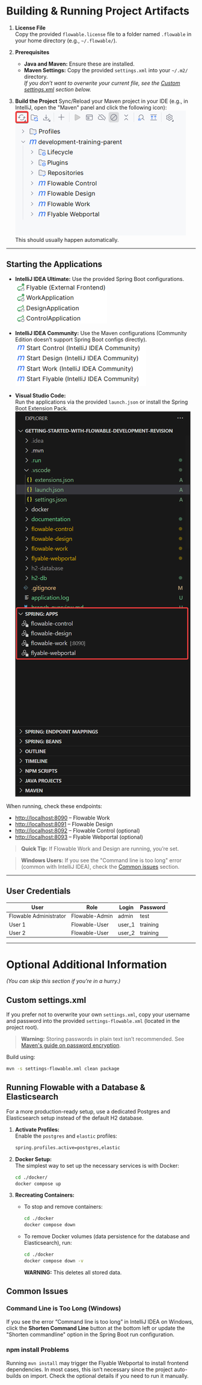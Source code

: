 # Building & Running Project Artifacts

1. **License File**  
   Copy the provided `flowable.license` file to a folder named `.flowable` in your home directory (e.g., `~/.flowable/`).

2. **Prerequisites**
   - **Java and Maven:** Ensure these are installed.
   - **Maven Settings:** Copy the provided `settings.xml` into your `~/.m2/` directory.  
     _If you don’t want to overwrite your current file, see the [Custom settings.xml](#custom-settingsxml) section below._

3. **Build the Project**
   Sync/Reload your Maven project in your IDE (e.g., in IntelliJ, open the "Maven" panel and click the following icon):
   ![Reload](./documentation/reload.png)<br/>
   This should usually happen automatically.

---

## Starting the Applications

- **IntelliJ IDEA Ultimate:** Use the provided Spring Boot configurations.  
  ![IntelliJ IDEA Ultimate](./documentation/ultimate-configurations.png)

- **IntelliJ IDEA Community:** Use the Maven configurations (Community Edition doesn’t support Spring Boot configs directly).  
  ![IntelliJ IDEA Community](./documentation/community-configuration.png)

- **Visual Studio Code:**  
  Run the applications via the provided `launch.json` or install the Spring Boot Extension Pack.  
  ![VSCode Configuration](./documentation/vscode-configurations.png)

When running, check these endpoints:
- [http://localhost:8090](http://localhost:8090) – Flowable Work
- [http://localhost:8091](http://localhost:8091) – Flowable Design
- [http://localhost:8092](http://localhost:8092) – Flowable Control (optional)
- [http://localhost:8093](http://localhost:8093) – Flyable Webportal (optional)

> **Quick Tip:** If Flowable Work and Design are running, you’re set.

> **Windows Users:** If you see the "Command line is too long" error (common with IntelliJ IDEA), check the [Common issues](#common-issues) section.

---

## User Credentials

| User                   | Role           | Login  | Password |
|------------------------|----------------|--------|----------|
| Flowable Administrator | Flowable-Admin | admin  | test     |
| User 1                 | Flowable-User  | user_1 | training |
| User 2                 | Flowable-User  | user_2 | training |

---

# Optional Additional Information

_(You can skip this section if you’re in a hurry.)_

## Custom settings.xml

If you prefer not to overwrite your own `settings.xml`, copy your username and password into the provided `settings-flowable.xml` (located in the project root).
> **Warning:** Storing passwords in plain text isn’t recommended. See [Maven's guide on password encryption](https://maven.apache.org/guides/mini/guide-encryption.html).

Build using:
```sh
mvn -s settings-flowable.xml clean package
```

## Running Flowable with a Database & Elasticsearch

For a more production-ready setup, use a dedicated Postgres and Elasticsearch setup instead of the default H2 database.

1. **Activate Profiles:**  
   Enable the `postgres` and `elastic` profiles:
   ```sh
   spring.profiles.active=postgres,elastic
   ```

2. **Docker Setup:**  
   The simplest way to set up the necessary services is with Docker:
   ```sh
   cd ./docker/
   docker compose up
   ```

3. **Recreating Containers:**
   - To stop and remove containers:
     ```sh
     cd ./docker
     docker compose down
     ```
   - To remove Docker volumes (data persistence for the database and Elasticsearch), run:
     ```sh
     cd ./docker
     docker compose down -v
     ```
     **WARNING:** This deletes all stored data.

## Common Issues

### Command Line is Too Long (Windows)
If you see the error “Command line is too long” in IntelliJ IDEA on Windows, click the **Shorten Command Line** button at the bottom left or update the "Shorten commandline" option in the Spring Boot run configuration.

### npm install Problems
Running `mvn install` may trigger the Flyable Webportal to install frontend dependencies. In most cases, this isn’t necessary since the project auto-builds on import. Check the optional details if you need to run it manually.

